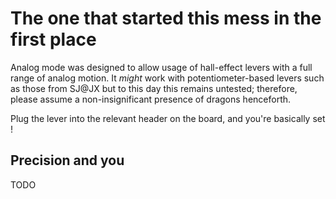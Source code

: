 # The one that started this mess in the first place

Analog mode was designed to allow usage of hall-effect levers with a full range of analog motion. It *might* work with potentiometer-based levers such as those from SJ@JX but to this day this remains untested; therefore, please assume a non-insignificant presence of dragons henceforth.

Plug the lever into the relevant header on the board, and you're basically set !

## Precision and you
TODO